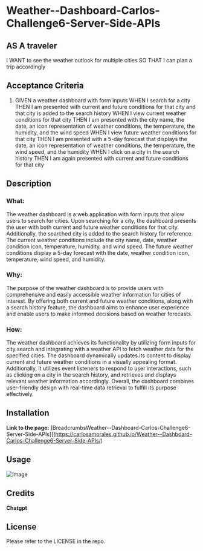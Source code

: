 # Weather--Dashboard-Carlos-Challenge6-Server-Side-APIs
## AS A traveler
I WANT to see the weather outlook for multiple cities
SO THAT I can plan a trip accordingly

## Acceptance Criteria

1. GIVEN a weather dashboard with form inputs
WHEN I search for a city
THEN I am presented with current and future conditions for that city and that city is added to the search history
WHEN I view current weather conditions for that city
THEN I am presented with the city name, the date, an icon representation of weather conditions, the temperature, the humidity, and the wind speed
WHEN I view future weather conditions for that city
THEN I am presented with a 5-day forecast that displays the date, an icon representation of weather conditions, the temperature, the wind speed, and the humidity
WHEN I click on a city in the search history
THEN I am again presented with current and future conditions for that city


## Description


### What:
The weather dashboard is a web application with form inputs that allow users to search for cities. Upon searching for a city, the dashboard presents the user with both current and future weather conditions for that city. Additionally, the searched city is added to the search history for reference. The current weather conditions include the city name, date, weather condition icon, temperature, humidity, and wind speed. The future weather conditions display a 5-day forecast with the date, weather condition icon, temperature, wind speed, and humidity.

### Why:
The purpose of the weather dashboard is to provide users with comprehensive and easily accessible weather information for cities of interest. By offering both current and future weather conditions, along with a search history feature, the dashboard aims to enhance user experience and enable users to make informed decisions based on weather forecasts.

### How:
The weather dashboard achieves its functionality by utilizing form inputs for city search and integrating with a weather API to fetch weather data for the specified cities. The dashboard dynamically updates its content to display current and future weather conditions in a visually appealing format. Additionally, it utilizes event listeners to respond to user interactions, such as clicking on a city in the search history, and retrieves and displays relevant weather information accordingly. Overall, the dashboard combines user-friendly design with real-time data retrieval to fulfill its purpose effectively.


## Installation
**Link to the page:** [BreadcrumbsWeather--Dashboard-Carlos-Challenge6-Server-Side-APIs][(https://carlosamorales.github.io/Weather--Dashboard-Carlos-Challenge6-Server-Side-APIs/)


## Usage


![image]()



## Credits

**Chatgpt**

## License
Please refer to the LICENSE in the repo.
